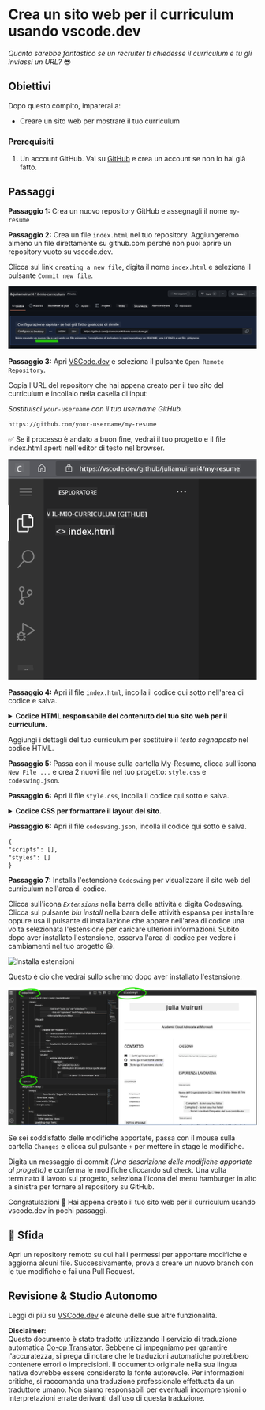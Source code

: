 <!--
CO_OP_TRANSLATOR_METADATA:
{
  "original_hash": "2fcb983b8dbadadb1bc2e97f8c12dac5",
  "translation_date": "2025-08-25T23:24:47+00:00",
  "source_file": "8-code-editor/1-using-a-code-editor/assignment.md",
  "language_code": "it"
}
-->
# Crea un sito web per il curriculum usando vscode.dev

_Quanto sarebbe fantastico se un recruiter ti chiedesse il curriculum e tu gli inviassi un URL?_ 😎

<!----
TODO: aggiungere un'immagine opzionale
![Usare un editor di codice](../../../../translated_images/webdev101-vscode-dev.f53c14e8dad231ea09d9e07a2db4a01551d2dc6cdf21225038389e11156af023.it.png)
> Sketchnote di [Nome Autore](https://example.com)
---->

<!---
## Quiz Pre-Lettura
[Quiz pre-lettura](https://ff-quizzes.netlify.app/web/quiz/3)
---->

## Obiettivi

Dopo questo compito, imparerai a:

- Creare un sito web per mostrare il tuo curriculum

### Prerequisiti

1. Un account GitHub. Vai su [GitHub](https://github.com/) e crea un account se non lo hai già fatto.

## Passaggi

**Passaggio 1:** Crea un nuovo repository GitHub e assegnagli il nome `my-resume`

**Passaggio 2:** Crea un file `index.html` nel tuo repository. Aggiungeremo almeno un file direttamente su github.com perché non puoi aprire un repository vuoto su vscode.dev.

Clicca sul link `creating a new file`, digita il nome `index.html` e seleziona il pulsante `Commit new file`.

![Crea un nuovo file su github.com](../../../../translated_images/new-file-github.com.c886796d800e8056561829a181be1382c5303da9d902d8b2dd82b68a4806e21f.it.png)

**Passaggio 3:** Apri [VSCode.dev](https://vscode.dev) e seleziona il pulsante `Open Remote Repository`.

Copia l'URL del repository che hai appena creato per il tuo sito del curriculum e incollalo nella casella di input:

_Sostituisci `your-username` con il tuo username GitHub._

```
https://github.com/your-username/my-resume
```

✅ Se il processo è andato a buon fine, vedrai il tuo progetto e il file index.html aperti nell'editor di testo nel browser.

![Crea un nuovo file](../../../../translated_images/project-on-vscode.dev.e79815a9a95ee7feac72ebe5c941c91279716be37c575dbdbf2f43bea2c7d8b6.it.png)

**Passaggio 4:** Apri il file `index.html`, incolla il codice qui sotto nell'area di codice e salva.

<details>
    <summary><b>Codice HTML responsabile del contenuto del tuo sito web per il curriculum.</b></summary>
    
        <html>

            <head>
                <link href="style.css" rel="stylesheet">
                <link rel="stylesheet" href="https://cdnjs.cloudflare.com/ajax/libs/font-awesome/5.15.4/css/all.min.css">
                <title>Il tuo nome qui!</title>
            </head>
            <body>
                <header id="header">
                    <!-- intestazione del curriculum con il tuo nome e titolo -->
                    <h1>Il tuo nome qui!</h1>
                    <hr>
                    Il tuo ruolo!
                    <hr>
                </header>
                <main>
                    <article id="mainLeft">
                        <section>
                            <h2>CONTATTI</h2>
                            <!-- informazioni di contatto inclusi i social media -->
                            <p>
                                <i class="fa fa-envelope" aria-hidden="true"></i>
                                <a href="mailto:username@domain.top-level domain">Scrivi qui la tua email</a>
                            </p>
                            <p>
                                <i class="fab fa-github" aria-hidden="true"></i>
                                <a href="github.com/yourGitHubUsername">Scrivi qui il tuo username!</a>
                            </p>
                            <p>
                                <i class="fab fa-linkedin" aria-hidden="true"></i>
                                <a href="linkedin.com/yourLinkedInUsername">Scrivi qui il tuo username!</a>
                            </p>
                        </section>
                        <section>
                            <h2>COMPETENZE</h2>
                            <!-- le tue competenze -->
                            <ul>
                                <li>Competenza 1!</li>
                                <li>Competenza 2!</li>
                                <li>Competenza 3!</li>
                                <li>Competenza 4!</li>
                            </ul>
                        </section>
                        <section>
                            <h2>ISTRUZIONE</h2>
                            <!-- la tua istruzione -->
                            <h3>Scrivi qui il tuo corso!</h3>
                            <p>
                                Scrivi qui la tua istituzione!
                            </p>
                            <p>
                                Data di inizio - Data di fine
                            </p>
                        </section>            
                    </article>
                    <article id="mainRight">
                        <section>
                            <h2>CHI SONO</h2>
                            <!-- informazioni su di te -->
                            <p>Scrivi una breve descrizione su di te!</p>
                        </section>
                        <section>
                            <h2>ESPERIENZA LAVORATIVA</h2>
                            <!-- la tua esperienza lavorativa -->
                            <h3>Titolo del lavoro</h3>
                            <p>
                                Nome dell'organizzazione | Mese di inizio – Mese di fine
                            </p>
                            <ul>
                                    <li>Compito 1 - Scrivi cosa hai fatto!</li>
                                    <li>Compito 2 - Scrivi cosa hai fatto!</li>
                                    <li>Scrivi i risultati/impatti del tuo contributo</li>
                                    
                            </ul>
                            <h3>Titolo del lavoro 2</h3>
                            <p>
                                Nome dell'organizzazione | Mese di inizio – Mese di fine
                            </p>
                            <ul>
                                    <li>Compito 1 - Scrivi cosa hai fatto!</li>
                                    <li>Compito 2 - Scrivi cosa hai fatto!</li>
                                    <li>Scrivi i risultati/impatti del tuo contributo</li>
                                    
                            </ul>
                        </section>
                    </article>
                </main>
            </body>
        </html>
</details>

Aggiungi i dettagli del tuo curriculum per sostituire il _testo segnaposto_ nel codice HTML.

**Passaggio 5:** Passa con il mouse sulla cartella My-Resume, clicca sull'icona `New File ...` e crea 2 nuovi file nel tuo progetto: `style.css` e `codeswing.json`.

**Passaggio 6:** Apri il file `style.css`, incolla il codice qui sotto e salva.

<details>
        <summary><b>Codice CSS per formattare il layout del sito.</b></summary>
            
            body {
                font-family: 'Segoe UI', Tahoma, Geneva, Verdana, sans-serif;
                font-size: 16px;
                max-width: 960px;
                margin: auto;
            }
            h1 {
                font-size: 3em;
                letter-spacing: .6em;
                padding-top: 1em;
                padding-bottom: 1em;
            }

            h2 {
                font-size: 1.5em;
                padding-bottom: 1em;
            }

            h3 {
                font-size: 1em;
                padding-bottom: 1em;
            }
            main { 
                display: grid;
                grid-template-columns: 40% 60%;
                margin-top: 3em;
            }
            header {
                text-align: center;
                margin: auto 2em;
            }

            section {
                margin: auto 1em 4em 2em;
            }

            i {
                margin-right: .5em;
            }

            p {
                margin: .2em auto
            }

            hr {
                border: none;
                background-color: lightgray;
                height: 1px;
            }

            h1, h2, h3 {
                font-weight: 100;
                margin-bottom: 0;
            }
            #mainLeft {
                border-right: 1px solid lightgray;
            }
            
</details>

**Passaggio 6:** Apri il file `codeswing.json`, incolla il codice qui sotto e salva.

    {
    "scripts": [],
    "styles": []
    }

**Passaggio 7:** Installa l'estensione `Codeswing` per visualizzare il sito web del curriculum nell'area di codice.

Clicca sull'icona _`Extensions`_ nella barra delle attività e digita Codeswing. Clicca sul pulsante _blu install_ nella barra delle attività espansa per installare oppure usa il pulsante di installazione che appare nell'area di codice una volta selezionata l'estensione per caricare ulteriori informazioni. Subito dopo aver installato l'estensione, osserva l'area di codice per vedere i cambiamenti nel tuo progetto 😃.

![Installa estensioni](../../../../8-code-editor/images/install-extension.gif)

Questo è ciò che vedrai sullo schermo dopo aver installato l'estensione.

![Estensione Codeswing in azione](../../../../translated_images/after-codeswing-extension-pb.0ebddddcf73b550994947a9084e35e2836c713ae13839d49628e3c764c1cfe83.it.png)

Se sei soddisfatto delle modifiche apportate, passa con il mouse sulla cartella `Changes` e clicca sul pulsante `+` per mettere in stage le modifiche.

Digita un messaggio di commit _(Una descrizione delle modifiche apportate al progetto)_ e conferma le modifiche cliccando sul `check`. Una volta terminato il lavoro sul progetto, seleziona l'icona del menu hamburger in alto a sinistra per tornare al repository su GitHub.

Congratulazioni 🎉 Hai appena creato il tuo sito web per il curriculum usando vscode.dev in pochi passaggi.

## 🚀 Sfida

Apri un repository remoto su cui hai i permessi per apportare modifiche e aggiorna alcuni file. Successivamente, prova a creare un nuovo branch con le tue modifiche e fai una Pull Request.

<!----
## Quiz Post-Lettura
[Quiz post-lettura](https://ff-quizzes.netlify.app/web/quiz/4)
---->

## Revisione & Studio Autonomo

Leggi di più su [VSCode.dev](https://code.visualstudio.com/docs/editor/vscode-web?WT.mc_id=academic-0000-alfredodeza) e alcune delle sue altre funzionalità.

**Disclaimer**:  
Questo documento è stato tradotto utilizzando il servizio di traduzione automatica [Co-op Translator](https://github.com/Azure/co-op-translator). Sebbene ci impegniamo per garantire l'accuratezza, si prega di notare che le traduzioni automatiche potrebbero contenere errori o imprecisioni. Il documento originale nella sua lingua nativa dovrebbe essere considerato la fonte autorevole. Per informazioni critiche, si raccomanda una traduzione professionale effettuata da un traduttore umano. Non siamo responsabili per eventuali incomprensioni o interpretazioni errate derivanti dall'uso di questa traduzione.